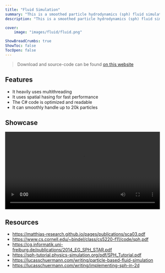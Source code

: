 ```yaml
---
title: "Fluid Simulation"
summary: "This is a smoothed particle hydrodynamics (sph) fluid simulation"
description: "This is a smoothed particle hydrodynamics (sph) fluid simulation"

cover:
    image: "images/fluid/fluid.png"

ShowBreadCrumbs: true
ShowToc: false
TocOpen: false
---
```


> Download and source-code can be found [on this website](https://github.com/sjoerdev/fluid-simulation)

## Features
- It heavily uses multithreading
- It uses spatial hasing for fast performance
- The C# code is optimized and readable
- It can smoothly handle up to 20k particles

## Showcase
<video width=100% controls>
    <source src="/images/fluid/fluid_sim_gh.mp4" type="video/mp4">
</video>

## Resources
- https://matthias-research.github.io/pages/publications/sca03.pdf
- https://www.cs.cornell.edu/~bindel/class/cs5220-f11/code/sph.pdf
- https://cg.informatik.uni-freiburg.de/publications/2014_EG_SPH_STAR.pdf
- https://sph-tutorial.physics-simulation.org/pdf/SPH_Tutorial.pdf
- https://lucasschuermann.com/writing/particle-based-fluid-simulation
- https://lucasschuermann.com/writing/implementing-sph-in-2d
